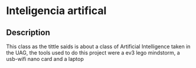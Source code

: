 # Inteligencia artifical

## Description

This class as the tittle saids is about a class of Artificial Intelligence taken in the UAG, the tools used to do this project were a ev3 lego mindstorm, a usb-wifi nano card and a laptop
